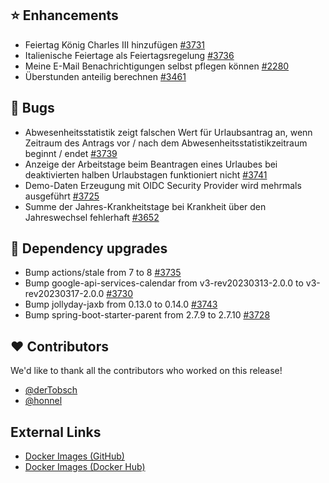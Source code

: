 ## ⭐ Enhancements

- Feiertag König Charles III hinzufügen [#3731](https://github.com/urlaubsverwaltung/urlaubsverwaltung/issues/3731)
- Italienische Feiertage als Feiertagsregelung [#3736](https://github.com/urlaubsverwaltung/urlaubsverwaltung/issues/3736)
- Meine E-Mail Benachrichtigungen selbst pflegen können [#2280](https://github.com/urlaubsverwaltung/urlaubsverwaltung/issues/2280)
- Überstunden anteilig berechnen [#3461](https://github.com/urlaubsverwaltung/urlaubsverwaltung/issues/3461)

## 🐞 Bugs

- Abwesenheitsstatistik zeigt falschen Wert für Urlaubsantrag an, wenn Zeitraum des Antrags vor / nach dem Abwesenheitsstatistikzeitraum beginnt  / endet [#3739](https://github.com/urlaubsverwaltung/urlaubsverwaltung/issues/3739)
- Anzeige der Arbeitstage beim Beantragen eines Urlaubes bei deaktivierten halben Urlaubstagen funktioniert nicht [#3741](https://github.com/urlaubsverwaltung/urlaubsverwaltung/issues/3741)
- Demo-Daten Erzeugung mit OIDC Security Provider wird mehrmals ausgeführt [#3725](https://github.com/urlaubsverwaltung/urlaubsverwaltung/issues/3725)
- Summe der Jahres-Krankheitstage bei Krankheit über den Jahreswechsel fehlerhaft [#3652](https://github.com/urlaubsverwaltung/urlaubsverwaltung/issues/3652)

## 🔨 Dependency upgrades

- Bump actions/stale from 7 to 8 [#3735](https://github.com/urlaubsverwaltung/urlaubsverwaltung/pull/3735)
- Bump google-api-services-calendar from v3-rev20230313-2.0.0 to v3-rev20230317-2.0.0 [#3730](https://github.com/urlaubsverwaltung/urlaubsverwaltung/pull/3730)
- Bump jollyday-jaxb from 0.13.0 to 0.14.0 [#3743](https://github.com/urlaubsverwaltung/urlaubsverwaltung/pull/3743)
- Bump spring-boot-starter-parent from 2.7.9 to 2.7.10 [#3728](https://github.com/urlaubsverwaltung/urlaubsverwaltung/pull/3728)

## ❤️ Contributors

We'd like to thank all the contributors who worked on this release!

- [@derTobsch](https://github.com/derTobsch)
- [@honnel](https://github.com/honnel)
## External Links

- [Docker Images (GitHub)](https://github.com/urlaubsverwaltung/urlaubsverwaltung/pkgs/container/urlaubsverwaltung)
- [Docker Images (Docker Hub)](https://hub.docker.com/r/urlaubsverwaltung/urlaubsverwaltung)
